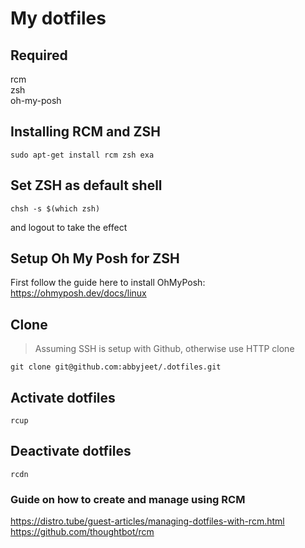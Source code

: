 # My dotfiles

## Required
rcm  
zsh  
oh-my-posh 

## Installing RCM and ZSH
```
sudo apt-get install rcm zsh exa
```

## Set ZSH as default shell
```
chsh -s $(which zsh)
```
and logout to take the effect

## Setup Oh My Posh for ZSH
First follow the guide here to install OhMyPosh: https://ohmyposh.dev/docs/linux

## Clone
> Assuming SSH is setup with Github, otherwise use HTTP clone
```
git clone git@github.com:abbyjeet/.dotfiles.git
```

## Activate dotfiles
```
rcup
```

## Deactivate dotfiles
```
rcdn
```


### Guide on how to create and manage using RCM
https://distro.tube/guest-articles/managing-dotfiles-with-rcm.html  
https://github.com/thoughtbot/rcm
